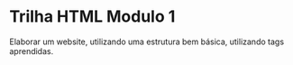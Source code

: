 # Trilha HTML Modulo 1
Elaborar um website, utilizando uma estrutura bem básica, utilizando tags aprendidas.
